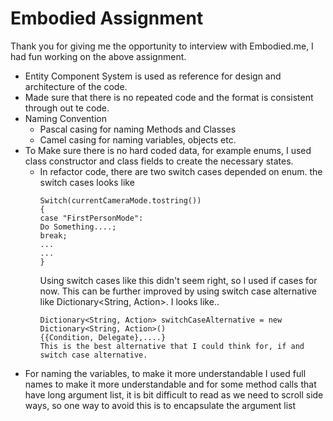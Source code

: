 # Embodied Assignment

Thank you for giving me the opportunity to interview with Embodied.me, I had fun working on the above assignment.

* Entity Component System is used as reference for design and architecture of the code.
* Made sure that there is no repeated code and the format is consistent through out te code.
* Naming Convention
  - Pascal casing for naming Methods and Classes
  - Camel casing for naming variables, objects etc.
* To Make sure there is no hard coded data, for example enums, I used class constructor and class fields to create the necessary states.
  - In refactor code, there are two switch cases depended on enum. the switch cases looks like
    ```
    Switch(currentCameraMode.tostring())
    {
    case "FirstPersonMode":
    Do Something....;
    break;
    ...
    ...
    }
    ```
    Using switch cases like this didn't seem right, so I used if cases for now. This can be further improved by using switch case alternative like Dictionary<String, Action>. I looks like..
    ```
    Dictionary<String, Action> switchCaseAlternative = new Dictionary<String, Action>()
    {{Condition, Delegate},....}
    This is the best alternative that I could think for, if and switch case alternative.
    ```
 * For naming the variables, to make it more understandable I used full names to make it more understandable and for some method calls that have long argument list, it is bit difficult to read as we need to scroll side ways, so one way to avoid this is to encapsulate the argument list
    
